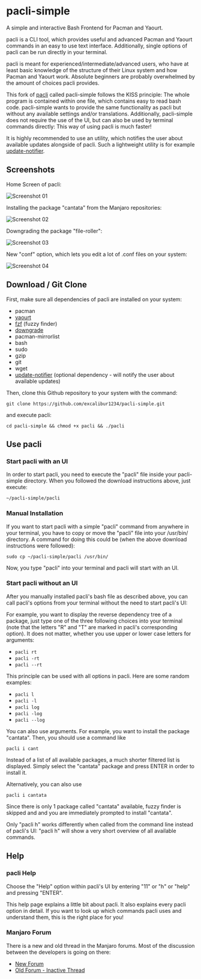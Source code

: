 # pacli-simple
A simple and interactive Bash Frontend for Pacman and Yaourt.

pacli is a CLI tool, which provides useful and advanced Pacman and Yaourt commands in an easy to use text interface. Additionally, single options of pacli can be run directly in your terminal.

pacli is meant for experienced/intermediate/advanced users, who have at least basic knowledge of the structure of their Linux system and how Pacman and Yaourt work. Absolute beginners are probably overwhelmed by the amount of choices pacli provides.

This fork of [pacli](https://github.com/Manjaro-Pek/pacli) called pacli-simple follows the KISS principle: The whole program is contained within one file, which contains easy to read bash code. pacli-simple wants to provide the same functionality as pacli but without any available settings and/or translations. Additionally, pacli-simple does not require the use of the UI, but can also be used by terminal commands directly: This way of using pacli is much faster!


It is highly recommended to use an utility, which notifies the user about available updates alongside of pacli. Such a lightweight utility is for example [update-notifier](https://github.com/Chrysostomus/update-notifier).


## Screenshots

Home Screen of pacli:

![Screenshot 01](http://s18.postimg.org/8dz7xjlzt/screen.png)


Installing the package "cantata" from the Manjaro repositories:

![Screenshot 02](http://s32.postimg.org/50okof26t/pacli_simple2.gif)


Downgrading the package "file-roller":

![Screenshot 03](http://i.imgur.com/kKzqbSl.png)


New "conf" option, which lets you edit a lot of .conf files on your system:

![Screenshot 04](https://s18.postimg.org/5jgervr7t/conf.png)


## Download / Git Clone

First, make sure all dependencies of pacli are installed on your system:
- pacman
- [yaourt](https://wiki.archlinux.org/index.php/Yaourt)
- [fzf](https://aur.archlinux.org/packages/fzf/) (fuzzy finder)
- [downgrade](https://aur.archlinux.org/packages/downgrade/)
- pacman-mirrorlist
- bash
- sudo
- gzip
- git
- wget
- [update-notifier](https://github.com/Chrysostomus/update-notifier) (optional dependency - will notify the user about available updates)

Then, clone this Github repository to your system with the command:
```
git clone https://github.com/excalibur1234/pacli-simple.git
```
and execute pacli:
```
cd pacli-simple && chmod +x pacli && ./pacli
```


## Use pacli

### Start pacli with an UI
In order to start pacli, you need to execute the "pacli" file inside your pacli-simple directory. When you followed the download instructions above, just execute:
```
~/pacli-simple/pacli
```

### Manual Installation
If you want to start pacli with a simple "pacli" command from anywhere in your terminal, you have to copy or move the "pacli" file into your /usr/bin/ directory. A command for doing this could be (when the above download instructions were followed):
```
sudo cp ~/pacli-simple/pacli /usr/bin/
```
Now, you type "pacli" into your terminal and pacli will start with an UI.

### Start pacli without an UI
After you manually installed pacli's bash file as described above, you can call pacli's options from your terminal without the need to start pacli's UI:

For example, you want to display the reverse dependency tree of a package, just type one of the three following choices into your terminal (note that the letters "R" and "T" are marked in pacli's corresponding option). It does not matter, whether you use upper or lower case letters for arguments:
- `pacli rt`
- `pacli -rt`
- `pacli --rt`

This principle can be used with all options in pacli. Here are some random examples:
- `pacli l`
- `pacli -l`
- `pacli log`
- `pacli -log`
- `pacli --log`



You can also use arguments. For example, you want to install the package "cantata". Then, you should use a command like
```
pacli i cant
```
Instead of a list of all available packages, a much shorter filtered list is displayed. Simply select the "cantata" package and press ENTER in order to install it.

Alternatively, you can also use 
```
pacli i cantata
```
Since there is only 1 package called "cantata" available, fuzzy finder is skipped and and you are immediately prompted to install "cantata".

Only "pacli h" works differently when called from the command line instead of pacli's UI: "pacli h" will show a very short overview of all available commands.


## Help

### pacli Help
Choose the "Help" option within pacli's UI by entering "11" or "h" or "help" and pressing "ENTER". 

This help page explains a little bit about pacli. It also explains every pacli option in detail. If you want to look up which commands pacli uses and understand them, this is the right place for you!

### Manjaro Forum
There is a new and old thread in the Manjaro forums. Most of the discussion between the developers is going on there:
 - [New Forum](https://forum.manjaro.org/t/pacli-simple-a-simple-bash-frontend-for-pacman-and-yaourt/677)
 - [Old Forum - Inactive Thread](https://classicforum.manjaro.org/index.php?topic=21399.0)
